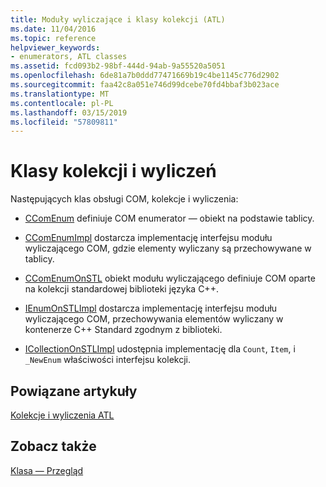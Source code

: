 ```yaml
---
title: Moduły wyliczające i klasy kolekcji (ATL)
ms.date: 11/04/2016
ms.topic: reference
helpviewer_keywords:
- enumerators, ATL classes
ms.assetid: fcd093b2-98bf-444d-94ab-9a55520a5051
ms.openlocfilehash: 6de81a7b0ddd77471669b19c4be1145c776d2902
ms.sourcegitcommit: faa42c8a051e746d99dcebe70fd4bbaf3b023ace
ms.translationtype: MT
ms.contentlocale: pl-PL
ms.lasthandoff: 03/15/2019
ms.locfileid: "57809811"
---
```

# <a name="enumerators-and-collections-classes"></a>Klasy kolekcji i wyliczeń

Następujących klas obsługi COM, kolekcje i wyliczenia:

- [CComEnum](../atl/reference/ccomenum-class.md) definiuje COM enumerator — obiekt na podstawie tablicy.

- [CComEnumImpl](../atl/reference/ccomenumimpl-class.md) dostarcza implementację interfejsu modułu wyliczającego COM, gdzie elementy wyliczany są przechowywane w tablicy.

- [CComEnumOnSTL](../atl/reference/ccomenumonstl-class.md) obiekt modułu wyliczającego definiuje COM oparte na kolekcji standardowej biblioteki języka C++.

- [IEnumOnSTLImpl](../atl/reference/ienumonstlimpl-class.md) dostarcza implementację interfejsu modułu wyliczającego COM, przechowywania elementów wyliczany w kontenerze C++ Standard zgodnym z biblioteki.

- [ICollectionOnSTLImpl](../atl/reference/icollectiononstlimpl-class.md) udostępnia implementację dla `Count`, `Item`, i `_NewEnum` właściwości interfejsu kolekcji.

## <a name="related-articles"></a>Powiązane artykuły

[Kolekcje i wyliczenia ATL](../atl/atl-collections-and-enumerators.md)

## <a name="see-also"></a>Zobacz także

[Klasa — Przegląd](../atl/atl-class-overview.md)
